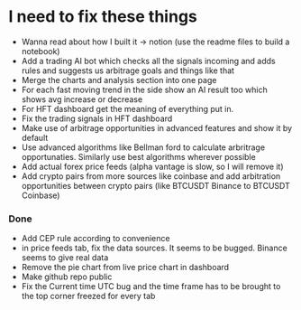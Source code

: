 # I need to fix these things

- Wanna read about how I built it -> notion (use the readme files to build a notebook)
- Add a trading AI bot which checks all the signals incoming and adds rules and suggests us arbitrage goals and things like that
- Merge the charts and analysis section into one page
- For each fast moving trend in the side show an AI result too which shows avg increase or decrease
- For HFT dashboard get the meaning of everything put in.
- Fix the trading signals in HFT dashboard
- Make use of arbitrage opportunities in advanced features and show it by default
- Use advanced algorithms like Bellman ford to calculate arbritrage opportunaties. Similarly use best algorithms wherever possible
- Add actual forex price feeds (alpha vantage is slow, so I will remove it)
- Add crypto pairs from more sources like coinbase and add arbitration opportunities between crypto pairs (like BTCUSDT Binance to BTCUSDT Coinbase)


### Done

- Add CEP rule according to convenience
- in price feeds tab, fix the data sources. It seems to be bugged. Binance seems to give real data
- Remove the pie chart from live price chart in dashboard
- Make github repo public
- Fix the Current time UTC bug and the time frame has to be brought to the top corner freezed for every tab
